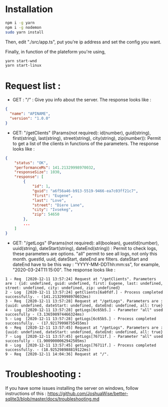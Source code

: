 # Installation

```sh
npm i -g yarn
npm i -g nodemon
sudo yarn install
```

Then, edit "./src/app.ts", put you're ip address and set the config you want.

Finally, in function of the plateform you're using,

```sh
yarn start-wnd
yarn start-linux
```

# Request list :

- GET : "/" : Give you info about the server.
  The response looks like :

```json
{
  "name": "APINAME",
  "version": "1.0.0"
}
```

- GET: "/getClients" (Params(not required): id(number), guid(string), first(string), last(string), street(string), city(string), zip(number)): Permit to get a list of the clients in functions of the parameters.
  The response looks like :

```json
{
    "status": "OK",
    "performanceMs": 141.21329998970032,
    "responseSize": 1030,
    "response": [
        {
            "id": 1,
            "guid": "a6f56a46-b913-5519-9466-ea7c03ff21c7",
            "first": "Eugene",
            "last": "Love",
            "street": "Diere Lane",
            "city": "Ivsekeg",
            "zip": 54650
        },
        ...
    ]
}
```

- GET: "/getLogs" (Params(not required): all(boolean), guestId(number), uuid(string), dateStart(string), dateEnd(string)) : Permit to check logs, these parameters are options. "all" permit to see all logs, not only this month. guestId, uuid, dateStart, dateEnd are filters. dateStart and dateEnd have to be this way : "YYYY-MM-DDThh:mm:ss", for example, "2020-03-24T11:15:00".
  The response looks like :

```
1 - Req  [2020-12-11 13:57:24] Request at "/getClients". Parameters are : {id: undefined, guid: undefined, first: Eugene, last: undefined, street: undefined, city: undefined, zip: undefined}
2 - Log  [2020-12-11 13:57:24] getClients[6a0fdf.] - Process completed successfully. - (141.21329998970032ms)
3 - Req  [2020-12-11 13:57:28] Request at "/getLogs". Parameters are : {uuid: undefined, dateStart: undefined, dateEnd: undefined, all: true}
4 - Log  [2020-12-11 13:57:28] getLogs[6c65b5.] - Parameter "all" used succesfully - (3.136598974466324ms)
5 - Log  [2020-12-11 13:57:28] getLogs[6c65b5.] - Process completed successfully. - (17.92179998755455ms)
6 - Req  [2020-12-11 13:57:45] Request at "/getLogs". Parameters are : {uuid: undefined, dateStart: undefined, dateEnd: undefined, all: true}
7 - Log  [2020-12-11 13:57:45] getLogs[76711f.] - Parameter "all" used succesfully - (1.9009000062942505ms)
8 - Log  [2020-12-11 13:57:45] getLogs[76711f.] - Process completed successfully. - (18.925298988819122ms)
9 - Req  [2020-12-11 14:04:36] Request at "/".
```

# Troubleshooting :

If you have some issues installing the server on windows, follow instructions of this :
https://github.com/JoshuaWise/better-sqlite3/blob/master/docs/troubleshooting.md
